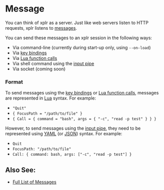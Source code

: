# Message

You can think of xplr as a server. Just like web servers listen to HTTP
requests, xplr listens to [messages][1].

You can send these messages to an xplr session in the following ways:

- Via command-line (currently during start-up only, using `--on-load`)
- Via [key bindings][2]
- Via [Lua function calls][3]
- Via shell command using the [input pipe][4]
- Via socket (coming soon)

### Format

To send messages using the [key bindings][2] or
[Lua function calls][3], messages are represented in
[Lua][5] syntax. For example:

- `"Quit"`
- `{ FocusPath = "/path/to/file" }`
- `{ Call = { command = "bash", args = { "-c", "read -p test" } } }`

However, to send messages using the [input pipe][4], they need to be
represented using
[YAML][6] (or [JSON][7]) syntax. For example:

- `Quit`
- `FocusPath: "/path/to/file"`
- `Call: { command: bash, args: ["-c", "read -p test"] }`

## Also See:

- [Full List of Messages][1]

[1]: messages.md
[2]: key-bindings.md
[3]: lua-function-calls.md
[4]: environment-variables-and-pipes.md#input-pipe
[5]: https://www.lua.org/
[6]: http://yaml.org/
[7]: https://www.json.org
